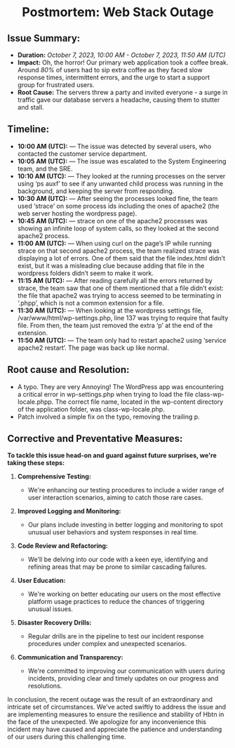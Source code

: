 <div align="center">
  <h1>Postmortem: Web Stack Outage</h1>
</div>

## Issue Summary:
- **Duration:** *October 7, 2023, 10:00 AM - October 7, 2023, 11:50 AM (UTC)*
- **Impact:** Oh, the horror! Our primary web application took a coffee break. Around *80%* of users had to sip extra coffee as they faced slow response times, intermittent errors, and the urge to start a support group for frustrated users.
- **Root Cause:** The servers threw a party and invited everyone - a surge in traffic gave our database servers a headache, causing them to stutter and stall.

## Timeline:
+ **10:00 AM (UTC):** — The issue was detected by several users, who contacted the customer service department.
+ **10:05 AM (UTC):** — The issue was escalated to the System Engineering team, and the SRE.
+ **10:10 AM (UTC):** — They looked at the running processes on the server using ‘ps auxf’ to see if any unwanted child process was running in the background, and keeping the server from responding.
+ **10:30 AM (UTC):** — After seeing the processes looked fine, the team used ‘strace’ on some process ids including the ones of apache2 (the web server hosting the wordpress page).
+ **10:45 AM (UTC):** — strace on one of the apache2 processes was showing an infinite loop of system calls, so they looked at the second apache2 process.
+ **11:00 AM (UTC):** — When using curl on the page’s IP while running strace on that second apache2 process, the team realized strace was displaying a lot of errors. One of them said that the file index.html didn’t exist, but it was a misleading clue because adding that file in the wordpress folders didn’t seem to make it work.
+ **11:15 AM (UTC):** — After reading carefully all the errors returned by strace, the team saw that one of them mentioned that a file didn’t exist: the file that apache2 was trying to access seemed to be terminating in ‘.phpp’, which is not a common extension for a file.
+ **11:30 AM (UTC):** — When looking at the wordpress settings file, /var/www/html/wp-settings.php, line 137 was trying to require that faulty file. From then, the team just removed the extra ‘p’ at the end of the extension.
+ **11:50 AM (UTC):** — The team only had to restart apache2 using ‘service apache2 restart’. The page was back up like normal.

## Root cause and Resolution:
- A typo. They are very Annoying! The WordPress app was encountering a critical error in wp-settings.php when trying to load the file class-wp-locale.phpp. The correct file name, located in the wp-content directory of the application folder, was class-wp-locale.php.
- Patch involved a simple fix on the typo, removing the trailing p.

## Corrective and Preventative Measures:
**To tackle this issue head-on and guard against future surprises, we're taking these steps:**

1. **Comprehensive Testing:**
   - We're enhancing our testing procedures to include a wider range of user interaction scenarios, aiming to catch those rare cases.

2. **Improved Logging and Monitoring:**
   - Our plans include investing in better logging and monitoring to spot unusual user behaviors and system responses in real time.

3. **Code Review and Refactoring:**
   - We'll be delving into our code with a keen eye, identifying and refining areas that may be prone to similar cascading failures.

4. **User Education:**
   - We're working on better educating our users on the most effective platform usage practices to reduce the chances of triggering unusual issues.

5. **Disaster Recovery Drills:**
   - Regular drills are in the pipeline to test our incident response procedures under complex and unexpected scenarios.

6. **Communication and Transparency:**
   - We're committed to improving our communication with users during incidents, providing clear and timely updates on our progress and resolutions.

In conclusion, the recent outage was the result of an extraordinary and intricate set of circumstances. We've acted swiftly to address the issue and are implementing measures to ensure the resilience and stability of Hbtn in the face of the unexpected. We apologize for any inconvenience this incident may have caused and appreciate the patience and understanding of our users during this challenging time.
